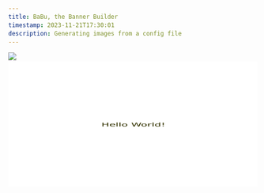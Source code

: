 ```yaml
---
title: BaBu, the Banner Builder
timestamp: 2023-11-21T17:30:01
description: Generating images from a config file
---
```




![](site/examples/hello_world.yaml)
![](site/examples/hello_world.png)
